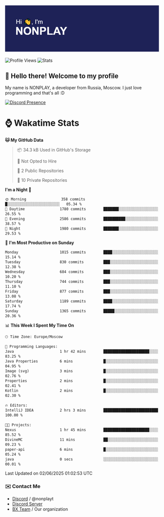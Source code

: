 ![Discord Presence](./header.png)
<br></br>
![Profile Views](https://komarev.com/ghpvc/?username=NONPLAYT&color=blue&style=for-the-badge)
![Stats](https://img.shields.io/badge/0%25-OPTIMIZED-orange?style=for-the-badge)


## :wave: Hello there! Welcome to my profile

My name is NONPLAY, a developer from Russia, Moscow. I just love programming and that's all :D

[![Discord Presence](https://lanyard.cnrad.dev/api/597087584090587177?showDisplayName=true)](https://discord.com/users/597087584090587177) 

# ⌚ Wakatime Stats

<!--START_SECTION:waka-->
**🐱 My GitHub Data** 

> 📦 34.3 kB Used in GitHub's Storage 
 > 
> 🚫 Not Opted to Hire
 > 
> 📜 2 Public Repositories 
 > 
> 🔑 10 Private Repositories 
 > 
**I'm a Night 🦉** 

```text
🌞 Morning                358 commits         █░░░░░░░░░░░░░░░░░░░░░░░░   05.34 % 
🌆 Daytime                1780 commits        ███████░░░░░░░░░░░░░░░░░░   26.55 % 
🌃 Evening                2586 commits        ██████████░░░░░░░░░░░░░░░   38.57 % 
🌙 Night                  1980 commits        ███████░░░░░░░░░░░░░░░░░░   29.53 % 
```
📅 **I'm Most Productive on Sunday** 

```text
Monday                   1015 commits        ████░░░░░░░░░░░░░░░░░░░░░   15.14 % 
Tuesday                  830 commits         ███░░░░░░░░░░░░░░░░░░░░░░   12.38 % 
Wednesday                684 commits         ███░░░░░░░░░░░░░░░░░░░░░░   10.20 % 
Thursday                 744 commits         ███░░░░░░░░░░░░░░░░░░░░░░   11.10 % 
Friday                   877 commits         ███░░░░░░░░░░░░░░░░░░░░░░   13.08 % 
Saturday                 1189 commits        ████░░░░░░░░░░░░░░░░░░░░░   17.74 % 
Sunday                   1365 commits        █████░░░░░░░░░░░░░░░░░░░░   20.36 % 
```


📊 **This Week I Spent My Time On** 

```text
🕑︎ Time Zone: Europe/Moscow

💬 Programming Languages: 
Java                     1 hr 42 mins        █████████████████████░░░░   83.25 % 
Java Properties          6 mins              █░░░░░░░░░░░░░░░░░░░░░░░░   04.95 % 
Image (svg)              3 mins              █░░░░░░░░░░░░░░░░░░░░░░░░   02.76 % 
Properties               2 mins              █░░░░░░░░░░░░░░░░░░░░░░░░   02.41 % 
Kotlin                   2 mins              █░░░░░░░░░░░░░░░░░░░░░░░░   02.30 % 

🔥 Editors: 
IntelliJ IDEA            2 hrs 3 mins        █████████████████████████   100.00 % 

🐱‍💻 Projects: 
Nexus                    1 hr 45 mins        █████████████████████░░░░   85.52 % 
DivineMC                 11 mins             ██░░░░░░░░░░░░░░░░░░░░░░░   09.23 % 
paper-api                6 mins              █░░░░░░░░░░░░░░░░░░░░░░░░   05.24 % 
java                     0 secs              ░░░░░░░░░░░░░░░░░░░░░░░░░   00.01 % 
```


 Last Updated on 02/06/2025 01:02:53 UTC
<!--END_SECTION:waka-->

### ✉️ Contact Me

- [Discord](https://discord.com/users/597087584090587177) / @nonplayt
- [Discord Server](https://discord.gg/qNyybSSPm5)
- [BX Team](https://github.com/BX-Team) / Our organization
